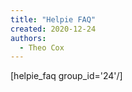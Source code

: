 ```yaml
---
title: "Helpie FAQ"
created: 2020-12-24
authors: 
  - Theo Cox
---
```


\[helpie\_faq group\_id='24'/\]
